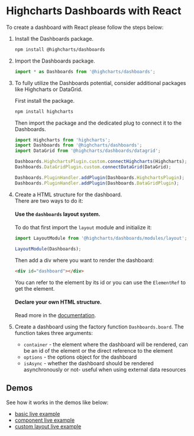 Highcharts Dashboards with React
===

To create a dashboard with React please follow the steps below: <br>

1. Install the Dashboards package.

    ```bash
    npm install @highcharts/dashboards
    ```

2. Import the Dashboards package.

    ```typescript
    import * as Dashboards from '@highcharts/dashboards';
    ```

3. To fully utilize the Dashboards potential, consider additional packages like Highcharts or DataGrid.

    First install the package.
    ```bash
    npm install highcharts
    ```

    Then import the package and the dedicated plug to connect it to the Dashboards.

    ```typescript
    import Highcharts from 'highcharts';
    import Dashboards from '@highcharts/dashboards';
    import DataGrid from '@highcharts/dashboards/datagrid';

    Dashboards.HighchartsPlugin.custom.connectHighcharts(Highcharts);
    Dashboards.DataGridPlugin.custom.connectDataGrid(DataGrid);

    Dashboards.PluginHandler.addPlugin(Dashboards.HighchartsPlugin);
    Dashboards.PluginHandler.addPlugin(Dashboards.DataGridPlugin);
    ```

4. Create a HTML structure for the dashboard.  
    There are two ways to do it:
    #### Use the `dashboards` layout system.  
    To do that first import the `layout` module and initialize it:
    ```typescript
    import LayoutModule from '@highcharts/dashboards/modules/layout';

    LayoutModule(Dashboards);
    ```
    Then add a div where you want to render the dashboard:
    ```html
    <div id="dashboard"></div>
    ```

    You can refer to the element by its id or you can use the `ElementRef` to get the element.
    #### Declare your own HTML structure.
    Read more in the [documentation](https://www.highcharts.com/docs/dashboards/layout-description).

5. Create a dashboard using the factory function `Dashboards.board`. The function takes three arguments:
    - `container` - the element where the dashboard will be rendered, can be an id of the element or the direct reference to the element
    - `options` - the options object for the dashboard
    - `isAsync` - whether the dashboard should be rendered asynchronously or not- useful when using external data resources

## Demos
See how it works in the demos like below:
- [basic live example](https://stackblitz.com/edit/stackblitz-starters-xn8e17)
- [component live example](https://stackblitz.com/edit/stackblitz-starters-sx8crk)
- [custom layout live example](https://stackblitz.com/edit/stackblitz-starters-g6quez)

